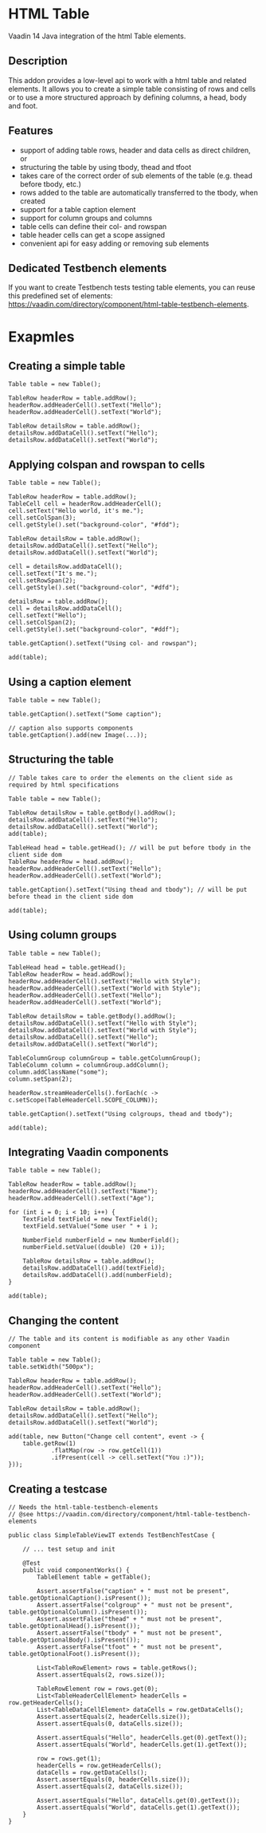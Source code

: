 # HTML Table

Vaadin 14 Java integration of the html Table elements.

## Description

This addon provides a low-level api to work with a html table and related 
elements. It allows you to create a simple table consisting of rows and cells
or to use a more structured approach by defining columns, a head, body and foot.

## Features
* support of adding table rows, header and data cells as direct children, or
* structuring the table by using tbody, thead and tfoot
* takes care of the correct order of sub elements of the table (e.g. thead before tbody, etc.)
* rows added to the table are automatically transferred to the tbody, when created
* support for a table caption element
* support for column groups and columns
* table cells can define their col- and rowspan
* table header cells can get a scope assigned
* convenient api for easy adding or removing sub elements

## Dedicated Testbench elements
If you want to create Testbench tests testing table elements, you can reuse this
predefined set of elements: https://vaadin.com/directory/component/html-table-testbench-elements.

# Exapmles
## Creating a simple table
```
Table table = new Table();

TableRow headerRow = table.addRow();
headerRow.addHeaderCell().setText("Hello");
headerRow.addHeaderCell().setText("World");

TableRow detailsRow = table.addRow();
detailsRow.addDataCell().setText("Hello");
detailsRow.addDataCell().setText("World");
```

## Applying colspan and rowspan to cells
```
Table table = new Table();

TableRow headerRow = table.addRow();
TableCell cell = headerRow.addHeaderCell();
cell.setText("Hello world, it's me.");
cell.setColSpan(3);
cell.getStyle().set("background-color", "#fdd");

TableRow detailsRow = table.addRow();
detailsRow.addDataCell().setText("Hello");
detailsRow.addDataCell().setText("World");

cell = detailsRow.addDataCell();
cell.setText("It's me.");
cell.setRowSpan(2);
cell.getStyle().set("background-color", "#dfd");

detailsRow = table.addRow();
cell = detailsRow.addDataCell();
cell.setText("Hello");
cell.setColSpan(2);
cell.getStyle().set("background-color", "#ddf");

table.getCaption().setText("Using col- and rowspan");

add(table);
```

## Using a caption element
```
Table table = new Table();

table.getCaption().setText("Some caption"); 

// caption also supports components
table.getCaption().add(new Image(...));
```

## Structuring the table
```
// Table takes care to order the elements on the client side as required by html specifications

Table table = new Table();

TableRow detailsRow = table.getBody().addRow();
detailsRow.addDataCell().setText("Hello");
detailsRow.addDataCell().setText("World");
add(table);

TableHead head = table.getHead(); // will be put before tbody in the client side dom
TableRow headerRow = head.addRow();
headerRow.addHeaderCell().setText("Hello");
headerRow.addHeaderCell().setText("World");

table.getCaption().setText("Using thead and tbody"); // will be put before thead in the client side dom

add(table);
```

## Using column groups
```
Table table = new Table();

TableHead head = table.getHead();
TableRow headerRow = head.addRow();
headerRow.addHeaderCell().setText("Hello with Style");
headerRow.addHeaderCell().setText("World with Style");
headerRow.addHeaderCell().setText("Hello");
headerRow.addHeaderCell().setText("World");

TableRow detailsRow = table.getBody().addRow();
detailsRow.addDataCell().setText("Hello with Style");
detailsRow.addDataCell().setText("World with Style");
detailsRow.addDataCell().setText("Hello");
detailsRow.addDataCell().setText("World");

TableColumnGroup columnGroup = table.getColumnGroup();
TableColumn column = columnGroup.addColumn();
column.addClassName("some");
column.setSpan(2);

headerRow.streamHeaderCells().forEach(c -> c.setScope(TableHeaderCell.SCOPE_COLUMN));

table.getCaption().setText("Using colgroups, thead and tbody");

add(table);
```

## Integrating Vaadin components
```
Table table = new Table();

TableRow headerRow = table.addRow();
headerRow.addHeaderCell().setText("Name");
headerRow.addHeaderCell().setText("Age");

for (int i = 0; i < 10; i++) {
    TextField textField = new TextField();
    textField.setValue("Some user " + i );

    NumberField numberField = new NumberField();
    numberField.setValue((double) (20 + i));

    TableRow detailsRow = table.addRow();
    detailsRow.addDataCell().add(textField);
    detailsRow.addDataCell().add(numberField);
}

add(table);
```

## Changing the content
```
// The table and its content is modifiable as any other Vaadin component

Table table = new Table();
table.setWidth("500px");

TableRow headerRow = table.addRow();
headerRow.addHeaderCell().setText("Hello");
headerRow.addHeaderCell().setText("World");

TableRow detailsRow = table.addRow();
detailsRow.addDataCell().setText("Hello");
detailsRow.addDataCell().setText("World");

add(table, new Button("Change cell content", event -> {
    table.getRow(1)
            .flatMap(row -> row.getCell(1))
            .ifPresent(cell -> cell.setText("You :)"));
}));
```

## Creating a testcase
```
// Needs the html-table-testbench-elements
// @see https://vaadin.com/directory/component/html-table-testbench-elements

public class SimpleTableViewIT extends TestBenchTestCase {

    // ... test setup and init

    @Test
    public void componentWorks() {
        TableElement table = getTable();

        Assert.assertFalse("caption" + " must not be present", table.getOptionalCaption().isPresent());
        Assert.assertFalse("colgroup" + " must not be present", table.getOptionalColumn().isPresent());
        Assert.assertFalse("thead" + " must not be present", table.getOptionalHead().isPresent());
        Assert.assertFalse("tbody" + " must not be present", table.getOptionalBody().isPresent());
        Assert.assertFalse("tfoot" + " must not be present", table.getOptionalFoot().isPresent());

        List<TableRowElement> rows = table.getRows();
        Assert.assertEquals(2, rows.size());

        TableRowElement row = rows.get(0);
        List<TableHeaderCellElement> headerCells = row.getHeaderCells();
        List<TableDataCellElement> dataCells = row.getDataCells();
        Assert.assertEquals(2, headerCells.size());
        Assert.assertEquals(0, dataCells.size());

        Assert.assertEquals("Hello", headerCells.get(0).getText());
        Assert.assertEquals("World", headerCells.get(1).getText());

        row = rows.get(1);
        headerCells = row.getHeaderCells();
        dataCells = row.getDataCells();
        Assert.assertEquals(0, headerCells.size());
        Assert.assertEquals(2, dataCells.size());

        Assert.assertEquals("Hello", dataCells.get(0).getText());
        Assert.assertEquals("World", dataCells.get(1).getText());
    }
}
```
